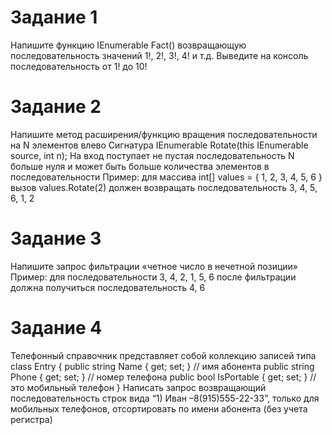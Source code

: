 

# Задание 1

Напишите функцию IEnumerable<int> Fact() возвращающую последовательность значений 1!, 2!, 3!, 4! и т.д.
Выведите на консоль последовательность от 1! до 10!

# Задание 2
Напишите метод расширения/функцию вращения последовательности на N элементов влево 
Сигнатура IEnumerable<int> Rotate(this IEnumerable<int> source, int n);
На вход поступает не пустая последовательность
N больше нуля и может быть больше количества элементов в последовательности
Пример: для массива int[] values = { 1, 2, 3, 4, 5, 6 } вызов values.Rotate(2) должен возвращать последовательность 3, 4, 5, 6, 1, 2

# Задание 3
Напишите запрос фильтрации «четное число в нечетной позиции»
Пример: для последовательности 3, 4, 2, 1, 5, 6 после фильтрации должна получиться последовательность 4, 6

# Задание 4
Телефонный справочник представляет собой коллекцию записей типа
class Entry {
    public string Name { get; set; } // имя абонента
    public string Phone { get; set; } // номер телефона
    public bool IsPortable { get; set; } // это мобильный телефон
}
Написать запрос возвращающий последовательность строк вида “1) Иван –8(915)555-22-33”, только для мобильных телефонов, отсортировать по имени абонента (без учета регистра)
